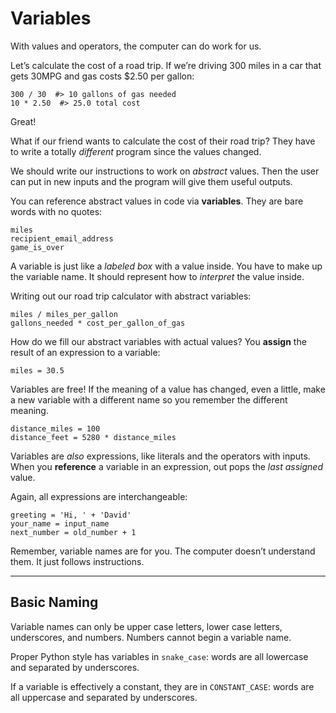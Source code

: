 # Variables

With values and operators, the computer can do work for us.

Let’s calculate the cost of a road trip.
If we’re driving 300 miles in a car that gets 30MPG and gas costs $2.50 per gallon:

    300 / 30  #> 10 gallons of gas needed
    10 * 2.50  #> 25.0 total cost

Great!

What if our friend wants to calculate the cost of their road trip?
They have to write a totally _different_ program since the values changed.

We should write our instructions to work on _abstract_ values. Then the user can put in new inputs and the program will give them useful outputs.

You can reference abstract values in code via **variables**. They are bare words with no quotes:

    miles
    recipient_email_address
    game_is_over

A variable is just like a _labeled box_ with a value inside. You have to make up the variable name. It should represent how to _interpret_ the value inside.

Writing out our road trip calculator with abstract variables:

    miles / miles_per_gallon
    gallons_needed * cost_per_gallon_of_gas

How do we fill our abstract variables with actual values? You **assign** the result of an expression to a variable:

    miles = 30.5

Variables are free! If the meaning of a value has changed, even a little, make a new variable with a different name so you remember the different meaning.

    distance_miles = 100
    distance_feet = 5280 * distance_miles

Variables are _also_ expressions, like literals and the operators with inputs. When you **reference** a variable in an expression, out pops the _last assigned_ value.

Again, all expressions are interchangeable:

    greeting = 'Hi, ' + 'David'
    your_name = input_name
    next_number = old_number + 1

Remember, variable names are for you. The computer doesn’t understand them. It just follows instructions.

------

## Basic Naming

Variable names can only be upper case letters, lower case letters, underscores, and numbers. Numbers cannot begin a variable name.

Proper Python style has variables in `snake_case`: words are all lowercase and separated by underscores.

If a variable is effectively a constant, they are in `CONSTANT_CASE`: words are all uppercase and separated by underscores.
